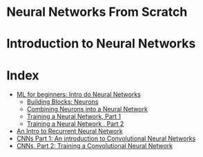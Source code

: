 # Neural Networks  From Scratch

# Introduction to Neural Networks

  # Index
  * [ML for beginners: Intro do Neural Networks](#introduction-to-neural-networks)
    * [Building Blocks: Neurons](#neurons)
    * [Combining Neurons into a Neural Network](#nn)
    * [Training a Neural Network, Part 1]()
    * [Training a Neural Network , Part 2]()
  * [ An Intro to Recurrent Neural Network](#recurrent-neural-network)
  * [CNNs Part 1: An introduction to Convolutional Neural Networks](#convolutional-neural-nnetworks)
  * [CNNs, Part 2: Training a Convolutional Neural Network](#training-CNNs)